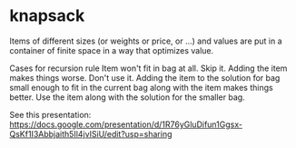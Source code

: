 # knapsack

Items of different sizes (or weights or price, or …) and values are put in a container of finite space in a way that optimizes value.


Cases for recursion rule
Item won't fit in bag at all.  Skip it.
Adding the item makes things worse.  Don't use it.
Adding the item to the solution for bag small enough to fit in the current bag along with the item makes things better. Use the item along with the solution for the smaller bag.

See this presentation:
https://docs.google.com/presentation/d/1R76yGluDifun1Ggsx-QsKf1I3Abbjaith5Il4jvISiU/edit?usp=sharing
